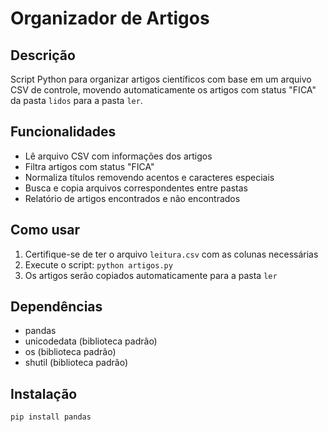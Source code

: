 # Organizador de Artigos

## Descrição
Script Python para organizar artigos científicos com base em um arquivo CSV de controle, movendo automaticamente os artigos com status "FICA" da pasta `lidos` para a pasta `ler`.

## Funcionalidades
- Lê arquivo CSV com informações dos artigos
- Filtra artigos com status "FICA"
- Normaliza títulos removendo acentos e caracteres especiais
- Busca e copia arquivos correspondentes entre pastas
- Relatório de artigos encontrados e não encontrados


## Como usar
1. Certifique-se de ter o arquivo `leitura.csv` com as colunas necessárias
2. Execute o script: `python artigos.py`
3. Os artigos serão copiados automaticamente para a pasta `ler`

## Dependências
- pandas
- unicodedata (biblioteca padrão)
- os (biblioteca padrão)
- shutil (biblioteca padrão)

## Instalação
```bash
pip install pandas
